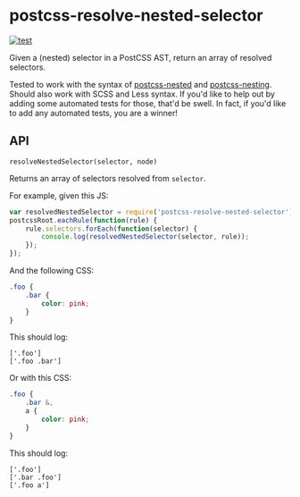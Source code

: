 # postcss-resolve-nested-selector

[![test](https://github.com/csstools/postcss-resolve-nested-selector/actions/workflows/test.yml/badge.svg)](https://github.com/csstools/postcss-resolve-nested-selector/actions/workflows/test.yml)

Given a (nested) selector in a PostCSS AST, return an array of resolved selectors.

Tested to work with the syntax of
[postcss-nested](https://github.com/postcss/postcss-nested)
and [postcss-nesting](https://github.com/csstools/postcss-plugins/tree/main/plugins/postcss-nesting).
Should also work with SCSS and Less syntax. If you'd like to help out by
adding some automated tests for those, that'd be swell. In fact, if you'd
like to add any automated tests, you are a winner!

## API

`resolveNestedSelector(selector, node)`

Returns an array of selectors resolved from `selector`.

For example, given this JS:

```js
var resolvedNestedSelector = require('postcss-resolve-nested-selector');
postcssRoot.eachRule(function(rule) {
	rule.selectors.forEach(function(selector) {
		console.log(resolvedNestedSelector(selector, rule));
	});
});
```

And the following CSS:

```scss
.foo {
	.bar {
		color: pink;
	}
}
```

This should log:

```
['.foo']
['.foo .bar']
```

Or with this CSS:

```scss
.foo {
	.bar &,
	a {
		color: pink;
	}
}
```

This should log:

```
['.foo']
['.bar .foo']
['.foo a']
```
